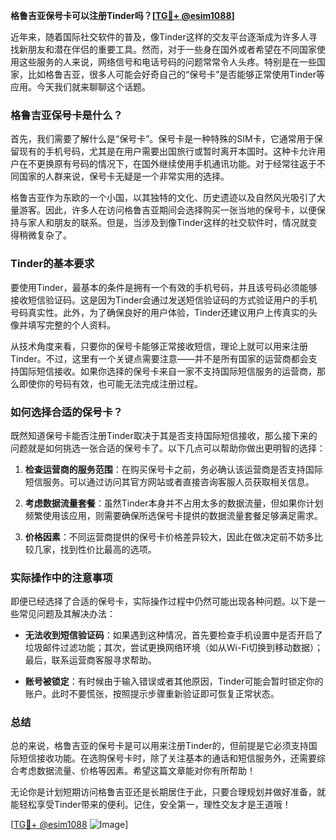 **格鲁吉亚保号卡可以注册Tinder吗？[[TG💪+ @esim1088](https://t.me/s/esim1088)]**

近年来，随着国际社交软件的普及，像Tinder这样的交友平台逐渐成为许多人寻找新朋友和潜在伴侣的重要工具。然而，对于一些身在国外或者希望在不同国家使用这些服务的人来说，网络信号和电话号码的问题常常令人头疼。特别是在一些国家，比如格鲁吉亚，很多人可能会好奇自己的“保号卡”是否能够正常使用Tinder等应用。今天我们就来聊聊这个话题。

### 格鲁吉亚保号卡是什么？

首先，我们需要了解什么是“保号卡”。保号卡是一种特殊的SIM卡，它通常用于保留现有的手机号码，尤其是在用户需要出国旅行或暂时离开本国时。这种卡允许用户在不更换原有号码的情况下，在国外继续使用手机通讯功能。对于经常往返于不同国家的人群来说，保号卡无疑是一个非常实用的选择。

格鲁吉亚作为东欧的一个小国，以其独特的文化、历史遗迹以及自然风光吸引了大量游客。因此，许多人在访问格鲁吉亚期间会选择购买一张当地的保号卡，以便保持与家人和朋友的联系。但是，当涉及到像Tinder这样的社交软件时，情况就变得稍微复杂了。

### Tinder的基本要求

要使用Tinder，最基本的条件是拥有一个有效的手机号码，并且该号码必须能够接收短信验证码。这是因为Tinder会通过发送短信验证码的方式验证用户的手机号码真实性。此外，为了确保良好的用户体验，Tinder还建议用户上传真实的头像并填写完整的个人资料。

从技术角度来看，只要你的保号卡能够正常接收短信，理论上就可以用来注册Tinder。不过，这里有一个关键点需要注意——并不是所有国家的运营商都会支持国际短信接收。如果你选择的保号卡来自一家不支持国际短信服务的运营商，那么即使你的号码有效，也可能无法完成注册过程。

### 如何选择合适的保号卡？

既然知道保号卡能否注册Tinder取决于其是否支持国际短信接收，那么接下来的问题就是如何挑选一张合适的保号卡了。以下几点可以帮助你做出更明智的选择：

1. **检查运营商的服务范围**：在购买保号卡之前，务必确认该运营商是否支持国际短信服务。可以通过访问其官方网站或者直接咨询客服人员获取相关信息。
   
2. **考虑数据流量套餐**：虽然Tinder本身并不占用太多的数据流量，但如果你计划频繁使用该应用，则需要确保所选保号卡提供的数据流量套餐足够满足需求。
   
3. **价格因素**：不同运营商提供的保号卡价格差异较大，因此在做决定前不妨多比较几家，找到性价比最高的选项。

### 实际操作中的注意事项

即便已经选择了合适的保号卡，实际操作过程中仍然可能出现各种问题。以下是一些常见问题及其解决办法：

- **无法收到短信验证码**：如果遇到这种情况，首先要检查手机设置中是否开启了垃圾邮件过滤功能；其次，尝试更换网络环境（如从Wi-Fi切换到移动数据）；最后，联系运营商客服寻求帮助。
  
- **账号被锁定**：有时候由于输入错误或者其他原因，Tinder可能会暂时锁定你的账户。此时不要慌张，按照提示步骤重新验证即可恢复正常状态。

### 总结

总的来说，格鲁吉亚的保号卡是可以用来注册Tinder的，但前提是它必须支持国际短信接收功能。在选购保号卡时，除了关注基本的通话和短信服务外，还需要综合考虑数据流量、价格等因素。希望这篇文章能对你有所帮助！

无论你是计划短期访问格鲁吉亚还是长期居住于此，只要合理规划并做好准备，就能轻松享受Tinder带来的便利。记住，安全第一，理性交友才是王道哦！

[[TG💪+ @esim1088](https://t.me/s/esim1088) ![Image](https://i.postimg.cc/4NQfJmqS/Snipaste-2025-05-13-00-14-12.png)]